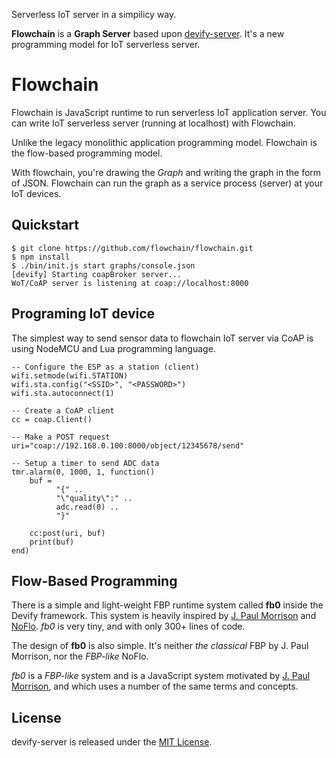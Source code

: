Serverless IoT server in a simpilicy way.

**Flowchain** is a **Graph Server** based upon [devify-server](https://github.com/DevifyPlatform/devify-server). It's a new programming model for IoT serverless server.

# Flowchain

Flowchain is JavaScript runtime to run serverless IoT application server. You can write IoT serverless server (running at localhost) with Flowchain.

Unlike the legacy monolithic application programming model. Flowchain is the flow-based programming model.

With flowchain, you're drawing the *Graph* and writing the graph in the form of JSON. Flowchain can run the graph as a service process (server) at your IoT devices.

## Quickstart

```
$ git clone https://github.com/flowchain/flowchain.git
$ npm install
$ ./bin/init.js start graphs/console.json 
[devify] Starting coapBroker server...
WoT/CoAP server is listening at coap://localhost:8000
```

## Programing IoT device

The simplest way to send sensor data to flowchain IoT server via CoAP is using NodeMCU and Lua programming language.

```
-- Configure the ESP as a station (client)
wifi.setmode(wifi.STATION)  
wifi.sta.config("<SSID>", "<PASSWORD>")  
wifi.sta.autoconnect(1)

-- Create a CoAP client
cc = coap.Client()

-- Make a POST request
uri="coap://192.168.0.100:8000/object/12345678/send"

-- Setup a timer to send ADC data
tmr.alarm(0, 1000, 1, function() 
    buf = 
          "{" ..
          "\"quality\":" ..
          adc.read(0) ..
          "}"
    
    cc:post(uri, buf)
    print(buf)
end)
```

## Flow-Based Programming

There is a simple and light-weight FBP runtime system called **fb0** inside the Devify framework. This system is heavily inspired by [J. Paul Morrison](http://www.jpaulmorrison.com/) and [NoFlo](https://github.com/noflo/noflo). *fb0* is very tiny, and with only 300+ lines of code.

The design of **fb0** is also simple. It's neither *the classical* FBP by J. Paul Morrison, nor the *FBP-like* NoFlo.

*fb0* is a *FBP-like* system and is a JavaScript system motivated by [J. Paul Morrison](http://www.jpaulmorrison.com/), and which uses a number of the same terms and concepts.

## License

devify-server is released under the [MIT License](http://www.opensource.org/licenses/MIT).
